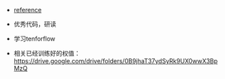 * [reference](https://github.com/lengstrom/fast-style-transfer)


* 优秀代码，研读


* 学习tenforflow

* 相关已经训练好的权值：https://drive.google.com/drive/folders/0B9jhaT37ydSyRk9UX0wwX3BpMzQ